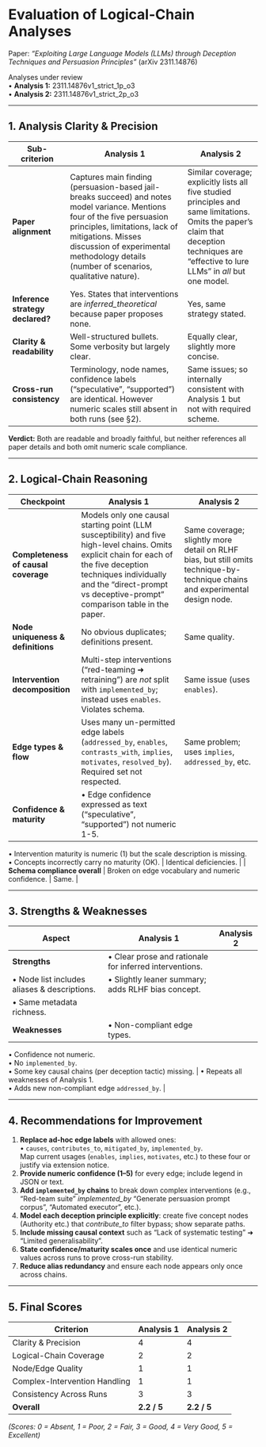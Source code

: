 # Evaluation of Logical-Chain Analyses  
Paper: *“Exploiting Large Language Models (LLMs) through Deception Techniques and Persuasion Principles”* (arXiv 2311.14876)

Analyses under review  
• **Analysis 1:** 2311.14876v1_strict_1p_o3  
• **Analysis 2:** 2311.14876v1_strict_2p_o3  

---

## 1. Analysis Clarity & Precision

| Sub-criterion | Analysis 1 | Analysis 2 |
| --- | --- | --- |
| **Paper alignment** | Captures main finding (persuasion-based jail-breaks succeed) and notes model variance. Mentions four of the five persuasion principles, limitations, lack of mitigations. Misses discussion of experimental methodology details (number of scenarios, qualitative nature). | Similar coverage; explicitly lists all five studied principles and same limitations. Omits the paper’s claim that deception techniques are “effective to lure LLMs” in *all* but one model. |
| **Inference strategy declared?** | Yes. States that interventions are *inferred_theoretical* because paper proposes none. | Yes, same strategy stated. |
| **Clarity & readability** | Well-structured bullets. Some verbosity but largely clear. | Equally clear, slightly more concise. |
| **Cross-run consistency** | Terminology, node names, confidence labels (“speculative”, “supported”) are identical. However numeric scales still absent in both runs (see §2). | Same issues; so internally consistent with Analysis 1 but not with required scheme. |

**Verdict:** Both are readable and broadly faithful, but neither references all paper details and both omit numeric scale compliance.

---

## 2. Logical-Chain Reasoning

| Checkpoint | Analysis 1 | Analysis 2 |
| --- | --- | --- |
| **Completeness of causal coverage** | Models only one causal starting point (LLM susceptibility) and five high-level chains. Omits explicit chain for each of the five deception techniques individually and the “direct-prompt vs deceptive-prompt” comparison table in the paper. | Same coverage; slightly more detail on RLHF bias, but still omits technique-by-technique chains and experimental design node. |
| **Node uniqueness & definitions** | No obvious duplicates; definitions present. | Same quality. |
| **Intervention decomposition** | Multi-step interventions (“red-teaming ➜ retraining”) are *not* split with `implemented_by`; instead uses `enables`. Violates schema. | Same issue (uses `enables`). |
| **Edge types & flow** | Uses many un-permitted edge labels (`addressed_by`, `enables`, `contrasts_with`, `implies`, `motivates`, `resolved_by`). Required set not respected. | Same problem; uses `implies`, `addressed_by`, etc. |
| **Confidence & maturity** | • Edge confidence expressed as text (“speculative”, “supported”) not numeric 1-5.  
• Intervention maturity is numeric (1) but the scale description is missing.  
• Concepts incorrectly carry no maturity (OK). | Identical deficiencies. |
| **Schema compliance overall** | Broken on edge vocabulary and numeric confidence. | Same. |

---

## 3. Strengths & Weaknesses

| Aspect | Analysis 1 | Analysis 2 |
| --- | --- | --- |
| **Strengths** | • Clear prose and rationale for inferred interventions.  
• Node list includes aliases & descriptions. | • Slightly leaner summary; adds RLHF bias concept.  
• Same metadata richness. |
| **Weaknesses** | • Non-compliant edge types.  
• Confidence not numeric.  
• No `implemented_by`.  
• Some key causal chains (per deception tactic) missing. | • Repeats all weaknesses of Analysis 1.  
• Adds new non-compliant edge `addressed_by`. |

---

## 4. Recommendations for Improvement

1. **Replace ad-hoc edge labels** with allowed ones:  
   • `causes`, `contributes_to`, `mitigated_by`, `implemented_by`.  
   Map current usages (`enables`, `implies`, `motivates`, etc.) to these four or justify via extension notice.
2. **Provide numeric confidence (1–5)** for every edge; include legend in JSON or text.
3. **Add `implemented_by` chains** to break down complex interventions (e.g., “Red-team suite” *implemented_by* “Generate persuasion prompt corpus”, “Automated executor”, etc.).
4. **Model each deception principle explicitly**: create five concept nodes (Authority etc.) that *contribute_to* filter bypass; show separate paths.
5. **Include missing causal context** such as “Lack of systematic testing” ➜ “Limited generalisability”.
6. **State confidence/maturity scales once** and use identical numeric values across runs to prove cross-run stability.
7. **Reduce alias redundancy** and ensure each node appears only once across chains.

---

## 5. Final Scores

| Criterion | Analysis 1 | Analysis 2 |
| --- | --- | --- |
| Clarity & Precision | 4 | 4 |
| Logical-Chain Coverage | 2 | 2 |
| Node/Edge Quality | 1 | 1 |
| Complex-Intervention Handling | 1 | 1 |
| Consistency Across Runs | 3 | 3 |
| **Overall** | **2.2 / 5** | **2.2 / 5** |

*(Scores: 0 = Absent, 1 = Poor, 2 = Fair, 3 = Good, 4 = Very Good, 5 = Excellent)*